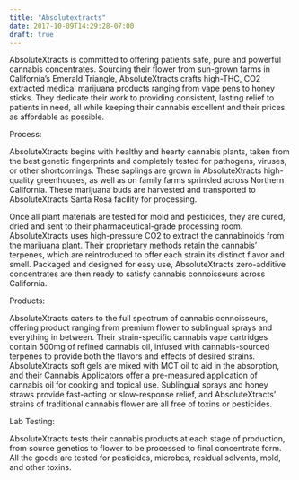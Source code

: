 ```yaml
---
title: "Absolutextracts"
date: 2017-10-09T14:29:28-07:00
draft: true
---
```


AbsoluteXtracts is committed to offering patients safe, pure and powerful cannabis concentrates. Sourcing their flower from sun-grown farms in California’s Emerald Triangle, AbsoluteXtracts crafts high-THC, CO2 extracted medical marijuana products ranging from vape pens to honey sticks. They dedicate their work to providing consistent, lasting relief to patients in need, all while keeping their cannabis excellent and their prices as affordable as possible.

Process:

AbsoluteXtracts begins with healthy and hearty cannabis plants, taken from the best genetic fingerprints and completely tested for pathogens, viruses, or other shortcomings. These saplings are grown in AbsoluteXtracts high-quality greenhouses, as well as on family farms sprinkled across Northern California. These marijuana buds are harvested and transported to AbsoluteXtracts Santa Rosa facility for processing.

Once all plant materials are tested for mold and pesticides, they are cured, dried and sent to their pharmaceutical-grade processing room. AbsoluteXtracts uses high-pressure CO2 to extract the cannabinoids from the marijuana plant. Their proprietary methods retain the cannabis’ terpenes, which are reintroduced to offer each strain its distinct flavor and smell. Packaged and designed for easy use, AbsoluteXtracts zero-additive concentrates are then ready to satisfy cannabis connoisseurs across California.

Products:

AbsoluteXtracts caters to the full spectrum of cannabis connoisseurs, offering product ranging from premium flower to sublingual sprays and everything in between. Their strain-specific cannabis vape cartridges contain 500mg of refined cannabis oil, infused with cannabis-sourced terpenes to provide both the flavors and effects of desired strains. AbsoluteXtracts soft gels are mixed with MCT oil to aid in the absorption, and their Cannabis Applicators offer a pre-measured application of cannabis oil for cooking and topical use. Sublingual sprays and honey straws provide fast-acting or slow-response relief, and AbsoluteXtracts’ strains of traditional cannabis flower are all free of toxins or pesticides.

Lab Testing:

AbsoluteXtracts tests their cannabis products at each stage of production, from source genetics to flower to be processed to final concentrate form. All the goods are tested for pesticides, microbes, residual solvents, mold, and other toxins.
